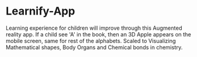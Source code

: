 # Learnify-App
Learning experience for children will improve through this Augmented reality app. If a child see 'A' in the book, then an 3D Apple appears on the mobile screen, same for rest of the alphabets. Scaled to Visualizing Mathematical shapes, Body Organs and Chemical bonds in chemistry.
